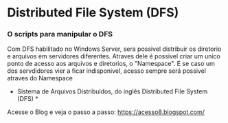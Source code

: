 # Distributed File System (DFS) 

### O scripts para manipular o DFS ### 

Com DFS habilitado no Windows Server, sera possivel distribuir os diretorio e arquivos em servidores diferentes. Atraves dele é possivel criar um unico ponto de acesso aos arquivos e diretorios, o  "Namespace". E se caso um dos servdidores vier a ficar indisponivel, acesso sempre será possivel atraves do Namespace 

* Sistema de Arquivos Distribuídos, do inglês Distributed File System (DFS) *

Acesse o Blog e veja o passo a passo: 
https://acesso8.blogspot.com/
